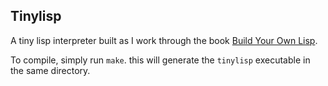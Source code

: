 
## Tinylisp

A tiny lisp interpreter built as I work through the book [Build Your Own Lisp](buildyourownlisp.com).

To compile, simply run `make`. this will generate the `tinylisp` executable in the same directory.
